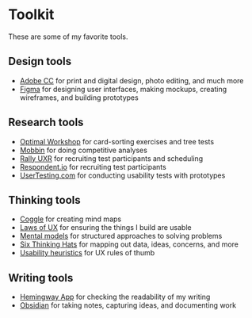 # Toolkit
These are some of my favorite tools.

## Design tools
- [Adobe CC](https://www.adobe.com/creativecloud.html) for print and digital design, photo editing, and much more
- [Figma](https://www.figma.com/) for designing user interfaces, making mockups, creating wireframes, and building prototypes

## Research tools
- [Optimal Workshop](https://www.optimalworkshop.com/) for card-sorting exercises and tree tests
- [Mobbin](https://mobbin.com/) for doing competitive analyses
- [Rally UXR](https://www.rallyuxr.com/) for recruiting test participants and scheduling
- [Respondent.io](https://www.respondent.io/) for recruiting test participants
- [UserTesting.com](https://www.usertesting.com/) for conducting usability tests with prototypes

## Thinking tools
- [Coggle](https://coggle.it/) for creating mind maps
- [Laws of UX](https://lawsofux.com/) for ensuring the things I build are usable
- [Mental models](https://fs.blog/mental-models/) for structured approaches to solving problems
- [Six Thinking Hats](https://www.debonogroup.com/services/core-programs/six-thinking-hats/) for mapping out data, ideas, concerns, and more 
- [Usability heuristics](https://www.nngroup.com/articles/ten-usability-heuristics/) for UX rules of thumb

## Writing tools
- [Hemingway App](https://hemingwayapp.com/) for checking the readability of my writing
- [Obsidian](https://obsidian.md/) for taking notes, capturing ideas, and documenting work